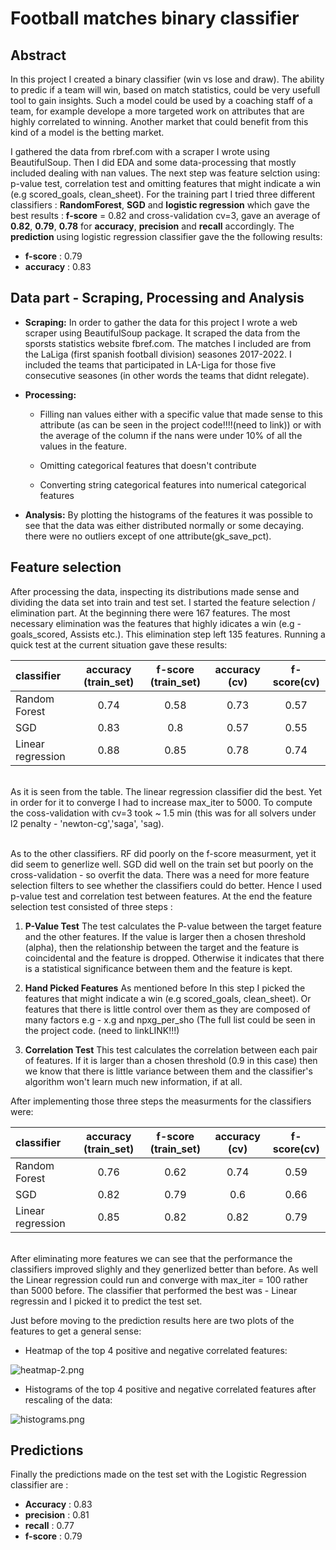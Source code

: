 # Football matches binary classifier 


## Abstract 
In this project I created a binary classifier (win vs lose and draw). The ability to predic if a team will win, based on match statistics, could be very usefull tool to gain insights. Such a model could be used by a coaching staff of a team, for example develope a more targeted work on attributes that are highly correlated to winning. Another market that could benefit from this kind of a model is the betting market.

I gathered the data from rbref.com with a scraper I wrote using BeautifulSoup. Then I did EDA and some data-processing that mostly included dealing with nan values. The next step was feature selction using: p-value test, correlation test and omitting features that might indicate a win (e.g scored_goals, clean_sheet). 
For the training part I tried three different classifiers : **RandomForest**, **SGD** and **logistic regression** which gave the best results : **f-score** = 0.82 and cross-validation cv=3, gave an average of **0.82**, **0.79**, **0.78** for **accuracy**, **precision** and **recall** accordingly. 
The **prediction** using logistic regression classifier gave the the following results: 
* **f-score** : 0.79
* **accuracy** : 0.83



## Data part - Scraping, Processing and Analysis 
* **Scraping:**
      In order to gather the data for this project I wrote a web scraper using BeautifulSoup package. It scraped the data from the sporsts statistics website fbref.com. The matches I included are from the LaLiga (first spanish football   division) seasones 2017-2022. I included the teams that participated in LA-Liga for those five consecutive seasones (in other words the teams that didnt relegate).

* **Processing:**  
     - Filling nan values either with a specific value that made sense to this attribute (as can be seen in the                       project code!!!!(need to link)) or with the average of the column if the nans were under 10% of all the values in the feature.
     
     - Omitting categorical features that doesn't contribute 
     - Converting string categorical features into numerical categorical features 
          

* **Analysis:**
      By plotting the histograms of the features it was possible to see that the data was either distributed normally  or  some decaying. there were no outliers except of one attribute(gk_save_pct).   



    
       
    



## Feature selection 
After processing the data, inspecting its distributions made sense and dividing the data set into train and test set. 
I started the feature selection / elimination part. At the beginning there were 167 features. The most necessary elimination was the features that highly idicates a win (e.g - goals_scored, Assists etc.). This elimination step left 135 features. 
Running a quick test at the current situation gave these results:


| classifier        |accuracy (train_set)| f-score (train_set)   | accuracy (cv)      | f-score(cv) |
| :-------------    | :-----------------:|  :------------------: |:------------------:|:-----------:|
| Random Forest     |  0.74              |  0.58                 |   0.73             |  0.57       |
| SGD               |  0.83              |  0.8                  |   0.57             |  0.55       |
| Linear regression |  0.88              |  0.85                 |   0.78             |  0.74       |

<br>As it is seen from the table. The linear regression classifier did the best. Yet in order for it to converge I had to increase max_iter to 5000. To compute the coss-validation with cv=3 took ~ 1.5 min (this was for all solvers under l2 penalty - 'newton-cg','saga', 'sag).

<br>As to the other classifiers. RF did poorly on the f-score measurment, yet it did seem to generlize well. 
SGD did well on the train set but poorly on the cross-validation - so overfit the data. There was a need for more feature selection filters to see whether the classifiers could do better. Hence I used p-value test and correlation test between features. At the end the feature selection test consisted of three steps : 

1.   **P-Value Test** 
         The test calculates the P-value between the target feature and the other features. If the value is larger then a 
         chosen threshold (alpha), then the relationship between the target and the feature is coincidental and the feature 
         is dropped. Otherwise it indicates that there is a statistical significance between them and the feature is kept.
         
2. **Hand Picked Features**
       As mentioned before In this step I picked the features that might indicate a win (e.g scored_goals, clean_sheet). Or features that there is little control over them as they are composed of many factors e.g - x.g and npxg_per_sho (The full list could be seen in the project code. (need to linkLINK!!!)
       
3. **Correlation Test**
       This test calculates the correlation between each pair of features. If it is larger than a chosen threshold (0.9 in this case) then we know that there is little variance between them and the classifier's algorithm won't learn much new information, if at all.
       
After implementing those three steps the measurments for the classifiers were:

| classifier        |accuracy (train_set)| f-score (train_set)   | accuracy (cv)      | f-score(cv) |
| :-------------    | :-----------------:|  :------------------: |:------------------:|:-----------:|
| Random Forest     |  0.76              |  0.62                 |   0.74             |  0.59       |
| SGD               |  0.82              |  0.79                 |   0.6              |  0.66       |
| Linear regression |  0.85              |  0.82                 |   0.82             |  0.79       |

<br> After eliminating more features we can see that the performance the classifiers improved slighly and they generlized better than before. As well the Linear regression could run and converge with max_iter = 100 rather than 5000 before.
The classifier that performed the best was - Linear regressin and I picked it to predict the test set.     

Just before moving to the prediction results here are two plots of the features to get a general sense:
* Heatmap of the top 4 positive and negative correlated features:


![heatmap-2.png](attachment:heatmap-2.png)






* Histograms of the top 4 positive and negative correlated features after rescaling of the data:

![histograms.png](attachment:histograms.png)

## Predictions
Finally the predictions made on the test set with the Logistic Regression classifier are : 
* **Accuracy** : 0.83
* **precision** : 0.81
* **recall** : 0.77
* **f-score** : 0.79


```python

```
